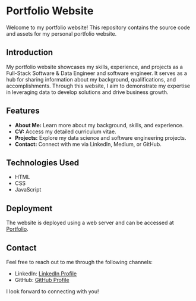 
# Portfolio Website

Welcome to my portfolio website! This repository contains the source code and assets for my personal portfolio website.

## Introduction

My portfolio website showcases my skills, experience, and projects as a Full-Stack Software & Data Engineer and software engineer. It serves as a hub for sharing information about my background, qualifications, and accomplishments. Through this website, I aim to demonstrate my expertise in leveraging data to develop solutions and drive business growth.

## Features

- **About Me:** Learn more about my background, skills, and experience.
- **CV:** Access my detailed curriculum vitae.
- **Projects:** Explore my data science and software engineering projects.
- **Contact:** Connect with me via LinkedIn, Medium, or GitHub.

## Technologies Used

- HTML
- CSS
- JavaScript

## Deployment

The website is deployed using a web server and can be accessed at [Portfolio]().


## Contact

Feel free to reach out to me through the following channels:

- LinkedIn: [LinkedIn Profile](https://www.linkedin.com/in/ankushkappe/)
- GitHub: [GitHub Profile](https://github.com/ankushkappe)

I look forward to connecting with you!
